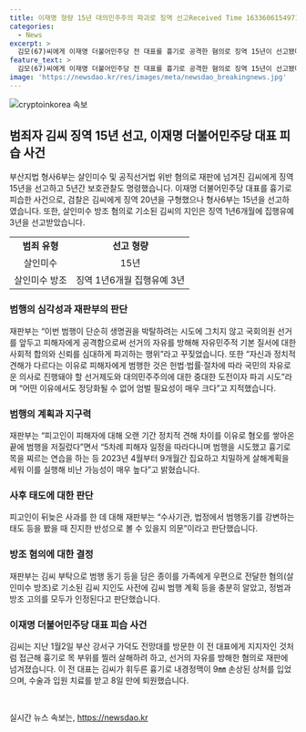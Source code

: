 ```yaml
---
title: 이재명 형량 15년 대의민주주의 파괴로 징역 선고Received Time 1633606154971
categories:
  - News
excerpt: >
  김모(67)씨에게 이재명 더불어민주당 전 대표를 흉기로 공격한 혐의로 징역 15년이 선고됐다. 살인미수 및 공직선거법 위반 혐의로 재판에 넘겨진 김씨는 5년간 보호관찰도 명령받았고, 지인은 징역 1년6개월에 집행유예 3년을 선고받았다. 재판부는 김씨의 범행을 규탄하며, 피해자에 대한 혐오를 쌓아온 것과 살해계획을 치밀하게 세웠다고 지적했다. 피고인의 뒤늦은 사과에도 진심이 의심된다고 밝혔다.
feature_text: >
  김모(67)씨에게 이재명 더불어민주당 전 대표를 흉기로 공격한 혐의로 징역 15년이 선고됐다. 살인미수 및 공직선거법 위반 혐의로 재판에 넘겨진 김씨는 5년간 보호관찰도 명령받았고, 지인은 징역 1년6개월에 집행유예 3년을 선고받았다. 재판부는 김씨의 범행을 규탄하며, 피해자에 대한 혐오를 쌓아온 것과 살해계획을 치밀하게 세웠다고 지적했다. 피고인의 뒤늦은 사과에도 진심이 의심된다고 밝혔다.
image: 'https://newsdao.kr/res/images/meta/newsdao_breakingnews.jpg'
---
```


<p><img src="https://newsdao.kr/res/images/meta/newsdao_breakingnews.jpg" alt="cryptoinkorea 속보" /></p>

<h2 data-ke-size="size26">범죄자 김씨 징역 15년 선고, 이재명 더불어민주당 대표 피습 사건</h2>

<p data-ke-size="size16">부산지법 형사6부는 살인미수 및 공직선거법 위반 혐의로 재판에 넘겨진 김씨에게 징역 15년을 선고하고 5년간 보호관찰도 명령했습니다. 이재명 더불어민주당 대표를 흉기로 피습한 사건으로, 검찰은 김씨에게 징역 20년을 구형했으나 형사6부는 15년을 선고하였습니다. 또한, 살인미수 방조 혐의로 기소된 김씨의 지인은 징역 1년6개월에 집행유예 3년을 선고받았습니다.</p>

<table>
    <tr>
        <td style="text-align: center; height: 17px;"><b>범죄 유형</b></td>
        <td style="text-align: center; height: 17px;"><b>선고 형량</b></td>
    </tr>
    <tr>
        <td style="text-align: center; height: 17px;">살인미수</td>
        <td style="text-align: center; height: 17px;">15년</td>
    </tr>
    <tr>
        <td style="text-align: center; height: 17px;">살인미수 방조</td>
        <td style="text-align: center; height: 17px;">징역 1년6개월 집행유예 3년</td>
    </tr>
</table>

<h3 data-ke-size="size24">범행의 심각성과 재판부의 판단</h3>

<p data-ke-size="size16">재판부는 “이번 범행이 단순히 생명권을 박탈하려는 시도에 그치지 않고 국회의원 선거를 앞두고 피해자에게 공격함으로써 선거의 자유를 방해해 자유민주적 기본 질서에 대한 사회적 합의와 신뢰를 심대하게 파괴하는 행위”라고 꾸짖었습니다. 또한 “자신과 정치적 견해가 다르다는 이유로 피해자에게 범행한 것은 헌법·법률·절차에 따라 국민의 자유로운 의사로 진행돼야 할 선거제도와 대의민주주의에 대한 중대한 도전이자 파괴 시도”라며 “어떤 이유에서도 정당화될 수 없어 엄벌 필요성이 매우 크다”고 지적했습니다.</p>

<h3 data-ke-size="size24">범행의 계획과 지구력</h3>

<p data-ke-size="size16">재판부는 “피고인이 피해자에 대해 오랜 기간 정치적 견해 차이를 이유로 혐오를 쌓아온 끝에 범행을 저질렀다”면서 “5차례 피해자 일정을 따라다니며 범행을 시도했고 흉기로 목을 찌르는 연습을 하는 등 2023년 4월부터 9개월간 집요하고 치밀하게 살해계획을 세워 이를 실행해 비난 가능성이 매우 높다”고 밝혔습니다.</p>

<h3 data-ke-size="size24">사후 태도에 대한 판단</h3>

<p data-ke-size="size16">피고인이 뒤늦은 사과를 한 데 대해 재판부는 “수사기관, 법정에서 범행동기를 강변하는 태도 등을 봤을 때 진지한 반성으로 볼 수 있을지 의문”이라고 판단했습니다.</p>

<h3 data-ke-size="size24">방조 혐의에 대한 결정</h3>

<p data-ke-size="size16">재판부는 김씨 부탁으로 범행 동기 등을 담은 종이를 가족에게 우편으로 전달한 혐의(살인미수 방조)로 기소된 김씨 지인도 사전에 김씨 범행 계획 등을 충분히 알았고, 정범과 방조 고의를 모두가 인정된다고 판단했습니다.</p>

<h3 data-ke-size="size24">이재명 더불어민주당 대표 피습 사건</h3>

<p data-ke-size="size16">김씨는 지난 1월2일 부산 강서구 가덕도 전망대를 방문한 이 전 대표에게 지지자인 것처럼 접근해 흉기로 목 부위를 찔러 살해하려 하고, 선거의 자유를 방해한 혐의로 재판에 넘겨졌습니다. 이 전 대표는 김씨가 휘두른 흉기로 내경정맥이 9㎜ 손상된 상처를 입었으며, 수술과 입원 치료를 받고 8일 만에 퇴원했습니다.</p>

<p data-ke-size="size16">&nbsp;</p>
실시간 뉴스 속보는, <a href="https://newsdao.kr" rel="dofollow">https://newsdao.kr</a>


